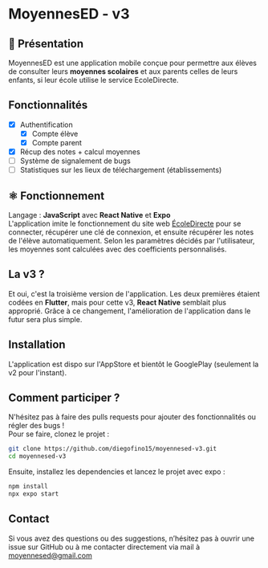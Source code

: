# MoyennesED - v3

## 📖 Présentation
MoyennesED est une application mobile conçue pour permettre aux élèves de consulter leurs **moyennes scolaires** et aux parents celles de leurs enfants, si leur école utilise le service EcoleDirecte.

## Fonctionnalités
- [x] Authentification
  - [x] Compte élève
  - [x] Compte parent
- [x] Récup des notes + calcul moyennes
- [ ] Système de signalement de bugs
- [ ] Statistiques sur les lieux de téléchargement (établissements)

## ⚛️ Fonctionnement
Langage : **JavaScript** avec **React Native** et **Expo**  
L'application imite le fonctionnement du site web [ÉcoleDirecte](https://www.ecoledirecte.com/) pour se connecter, récupérer une clé de connexion, et ensuite récupérer les notes de l'élève automatiquement. Selon les paramètres décidés par l'utilisateur, les moyennes sont calculées avec des coefficients personnalisés.

## La v3 ?
Et oui, c'est la troisième version de l'application. Les deux premières étaient codées en **Flutter**, mais pour cette v3, **React Native** semblait plus approprié. Grâce à ce changement, l'amélioration de l'application dans le futur sera plus simple.

## Installation
L'application est dispo sur l'AppStore et bientôt le GooglePlay (seulement la v2 pour l'instant).

## Comment participer ?
N'hésitez pas à faire des pulls requests pour ajouter des fonctionnalités ou régler des bugs !  
Pour se faire, clonez le projet :
```bash
git clone https://github.com/diegofino15/moyennesed-v3.git
cd moyennesed-v3
```
Ensuite, installez les dependencies et lancez le projet avec expo :
```bash
npm install
npx expo start
```

## Contact
Si vous avez des questions ou des suggestions, n’hésitez pas à ouvrir une issue sur GitHub ou à me contacter directement via mail à moyennesed@gmail.com

